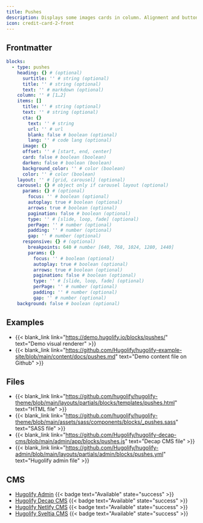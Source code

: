 ```yaml
---
title: Pushes
description: Displays some images cards in column. Alignment and button are available
icon: credit-card-2-front
---
```


## Frontmatter

```yml
blocks:
  - type: pushes
    heading: {} # (optional)
      surtitle: '' # string (optional)
      title: '' # string (optional)
      text: '' # markdown (optional)
    column: '' # [1…2]
    items: []
      title: '' # string (optional)
      text: '' # string (optional)
      cta: {}
        text: '' # string
        url: '' # url
        blank: false # boolean (optional)
        lang: '' # code lang (optional)
      image: {}
      offset: '' # [start, end, center]
      card: false # boolean (boolean)
      darken: false # boolean (boolean)
      background_color: '' # color (boolean)
      color: '' # color (boolean)
    layout: '' # [grid, carousel] (optional)
    carousel: {} # object only if carousel layout (optional)
      params: {} # (optional)
        focus: '' # boolean (optional)
        autoplay: true # boolean (optional)
        arrows: true # boolean (optional)
        pagination: false # boolean (optional)
        type: '' # [slide, loop, fade] (optional)
        perPage: '' # number (optional)
        padding: '' # number (optional)
        gap: '' # number (optional)
      responsive: {} # (optional)
        breakpoints: 640 # number [640, 768, 1024, 1280, 1440]
        params: {}
          focus: '' # boolean (optional)
          autoplay: true # boolean (optional)
          arrows: true # boolean (optional)
          pagination: false # boolean (optional)
          type: '' # [slide, loop, fade] (optional)
          perPage: '' # number (optional)
          padding: '' # number (optional)
          gap: '' # number (optional)
    background: false # boolean (optional)
```

## Examples

- {{< blank_link link="https://demo.hugolify.io/blocks/pushes/" text="Demo visual renderer" >}}
- {{< blank_link link="https://github.com/Hugolify/hugolify-example-site/blob/main/content/docs/pushes.md" text="Demo content file on Github" >}}

## Files

- {{< blank_link link="https://github.com/hugolify/hugolify-theme/blob/main/layouts/partials/blocks/templates/pushes.html" text="HTML file" >}}
- {{< blank_link link="https://github.com/hugolify/hugolify-theme/blob/main/assets/sass/components/blocks/_pushes.sass" text="SASS file" >}}
- {{< blank_link link="https://github.com/Hugolify/hugolify-decap-cms/blob/main/admin/app/blocks/pushes.js" text="Decap CMS file" >}}
- {{< blank_link link="https://github.com/Hugolify/hugolify-admin/blob/main/layouts/partials/admin/blocks/pushes.yml" text="Hugolify admin file" >}}

## CMS

- [Hugolify Admin](/docs/cms/admin/) {{< badge text="Available" state="success" >}}
- [Hugolify Decap CMS](/docs/cms/decap-cms/) {{< badge text="Available" state="success" >}}
- [Hugolify Netlify CMS](/docs/cms/netlify-cms/) {{< badge text="Available" state="success" >}}
- [Hugolify Sveltia CMS](/docs/cms/sveltia-cms/) {{< badge text="Available" state="success" >}}

